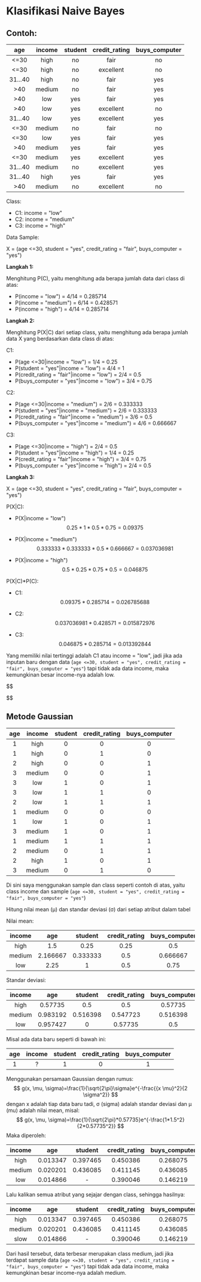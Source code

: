 # Klasifikasi Naive Bayes

## Contoh:

|   age   | income | student | credit_rating | buys_computer |
| :-----: | :----: | :-----: | :-----------: | :-----------: |
|  <=30   |  high  |   no    |     fair      |      no       |
|  <=30   |  high  |   no    |   excellent   |      no       |
| 31...40 |  high  |   no    |     fair      |      yes      |
|   >40   | medium |   no    |     fair      |      yes      |
|   >40   |  low   |   yes   |     fair      |      yes      |
|   >40   |  low   |   yes   |   excellent   |      no       |
| 31...40 |  low   |   yes   |   excellent   |      yes      |
|  <=30   | medium |   no    |     fair      |      no       |
|  <=30   |  low   |   yes   |     fair      |      yes      |
|   >40   | medium |   yes   |     fair      |      yes      |
|  <=30   | medium |   yes   |   excellent   |      yes      |
| 31...40 | medium |   no    |   excellent   |      yes      |
| 31...40 |  high  |   yes   |     fair      |      yes      |
|   >40   | medium |   no    |   excellent   |      no       |

Class:

- C1: income = "low"
- C2: income = "medium"
- C3: income = "high"

Data Sample:

X = (age <=30, student = "yes", credit_rating = "fair", buys_computer = "yes")

**Langkah 1:**

Menghitung P(C), yaitu menghitung ada berapa jumlah data dari class di atas:

- P(income = "low") = 4/14 = 0.285714
- P(income = "medium") = 6/14 = 0.428571
- P(income = "high") = 4/14 = 0.285714

**Langkah 2:**

Menghitung P(X|C) dari setiap class, yaitu menghitung ada berapa jumlah data X yang berdasarkan data class di atas:

C1:

- P(age <=30|income = "low") = 1/4 = 0.25
- P(student = "yes"|income = "low") = 4/4 = 1
- P(credit_rating = "fair"|income = "low") = 2/4 = 0.5
- P(buys_computer = "yes"|income = "low") = 3/4 = 0.75

C2:

- P(age <=30|income = "medium") = 2/6 = 0.333333
- P(student = "yes"|income = "medium") = 2/6 = 0.333333
- P(credit_rating = "fair"|income = "medium") = 3/6 = 0.5
- P(buys_computer = "yes"|income = "medium") = 4/6 = 0.666667

C3:

- P(age <=30|income = "high") = 2/4 = 0.5
- P(student = "yes"|income = "high") = 1/4 = 0.25
- P(credit_rating = "fair"|income = "high") = 3/4 = 0.75
- P(buys_computer = "yes"|income = "high") = 2/4 = 0.5

**Langkah 3:**

X = (age <=30, student = "yes", credit_rating = "fair", buys_computer = "yes")

P(X|C):

- P(X|income = "low")
  $$
  0.25 * 1 * 0.5 * 0.75 = 0.09375
  $$

- P(X|income = "medium")
  $$
  0.333333 * 0.333333 * 0.5 * 0.666667 = 0.037036981
  $$

- P(X|income = "high")
  $$
  0.5 * 0.25 * 0.75 * 0.5 = 0.046875
  $$

P(X|C)*P(C):

- C1:
  $$
  0.09375*0.285714 = 0.026785688
  $$

- C2:
  $$
  0.037036981*0.428571 = 0.015872976
  $$

- C3:
  $$
  0.046875*0.285714 = 0.013392844
  $$

Yang memiliki nilai tertinggi adalah C1 atau income = "low", jadi jika ada inputan baru dengan data (`age <=30, student = "yes", credit_rating = "fair", buys_computer = "yes"`) tapi tidak ada data income, maka kemungkinan besar income-nya adalah low.


$$

$$

## Metode Gaussian

| age  | income | student | credit_rating | buys_computer |
| :--: | :----: | :-----: | :-----------: | :-----------: |
|  1   |  high  |    0    |       0       |       0       |
|  1   |  high  |    0    |       1       |       0       |
|  2   |  high  |    0    |       0       |       1       |
|  3   | medium |    0    |       0       |       1       |
|  3   |  low   |    1    |       0       |       1       |
|  3   |  low   |    1    |       1       |       0       |
|  2   |  low   |    1    |       1       |       1       |
|  1   | medium |    0    |       0       |       0       |
|  1   |  low   |    1    |       0       |       1       |
|  3   | medium |    1    |       0       |       1       |
|  1   | medium |    1    |       1       |       1       |
|  2   | medium |    0    |       1       |       1       |
|  2   |  high  |    1    |       0       |       1       |
|  3   | medium |    0    |       1       |       0       |

Di sini saya menggunakan sample dan class seperti contoh di atas, yaitu class income dan sample (`age <=30, student = "yes", credit_rating = "fair", buys_computer = "yes"`)



Hitung nilai mean (μ) dan standar deviasi (σ) dari setiap atribut dalam tabel

Nilai mean: 

| income |   age    | student  | credit_rating | buys_computer |
| :----: | :------: | :------: | :-----------: | :-----------: |
|  high  |   1.5    |   0.25   |     0.25      |      0.5      |
| medium | 2.166667 | 0.333333 |      0.5      |   0.666667    |
|  low   |   2.25   |    1     |      0.5      |     0.75      |

Standar deviasi:

| income |   age    | student  | credit_rating | buys_computer |
| :----: | :------: | :------: | :-----------: | :-----------: |
|  high  | 0.57735  |   0.5    |      0.5      |    0.57735    |
| medium | 0.983192 | 0.516398 |   0.547723    |   0.516398    |
|  low   | 0.957427 |    0     |    0.57735    |      0.5      |

Misal ada data baru seperti di bawah ini:

| age  | income | student | credit_rating | buys_computer |
| :--: | :----: | :-----: | :-----------: | :-----------: |
|  1   |   ?    |    1    |       0       |       1       |

Menggunakan persamaan Gaussian dengan rumus:
$$
g(x, \mu, \sigma)=\frac{1}{\sqrt{2\pi}\sigma}e^{-\frac{{x \mu}^2}{2 \sigma^2}}
$$
dengan x adalah tiap data baru tadi, σ (sigma) adalah standar deviasi dan μ (mu) adalah nilai mean, misal:
$$
g(x, \mu, \sigma)=\frac{1}{\sqrt{2\pi}*0.57735}e^{-\frac{1*1.5^2}{2*0.57735^2}}
$$
Maka diperoleh:

| income |   age    | student  | credit_rating | buys_computer |
| :----: | :------: | :------: | :-----------: | :-----------: |
|  high  | 0.013347 | 0.397465 |   0.450386    |   0.268075    |
| medium | 0.020201 | 0.436085 |   0.411145    |   0.436085    |
|  low   | 0.014866 |    -     |   0.390046    |   0.146219    |

Lalu kalikan semua atribut yang sejajar dengan class, sehingga hasilnya:

| income |   age    | student  | credit_rating | buys_computer |  hasil   |
| :----: | :------: | :------: | :-----------: | :-----------: | :------: |
|  high  | 0.013347 | 0.397465 |   0.450386    |   0.268075    | 0.00064  |
| medium | 0.020201 | 0.436085 |   0.411145    |   0.436085    | 0.001579 |
|  slow  | 0.014866 |    -     |   0.390046    |   0.146219    | 0.000848 |

Dari hasil tersebut, data terbesar merupakan class medium, jadi jika terdapat sample data (`age <=30, student = "yes", credit_rating = "fair", buys_computer = "yes"`) tapi tidak ada data income, maka kemungkinan besar income-nya adalah medium.
